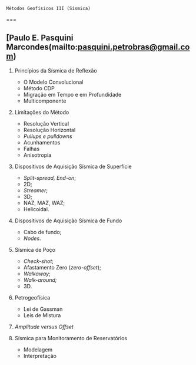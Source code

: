     Métodos Geofísicos III (Sísmica)
===

[Paulo E. Pasquini Marcondes\(mailto:pasquini.petrobras@gmail.com)
---


1.  Princípios da Sísmica de Reflexão

    -   O Modelo Convolucional
    -   Método CDP
    -   Migração em Tempo e em Profundidade
    -   Multicomponente

2.  Limitações do Método

    -   Resolução Vertical
    -   Resolução Horizontal
    -   *Pullups e pulldowns*
    -   Acunhamentos
    -   Falhas
    -   Anisotropia

3.  Dispositivos de Aquisição Sísmica de Superfície

    -   *Split-spread, End-on*;
    -   2D;
    -   *Streamer*;
    -   3D;
    -   NAZ, MAZ, WAZ;
    -   Helicoidal.

4.  Dispositivos de Aquisição Sísmica de Fundo

    -   Cabo de fundo;
    -   *Nodes*.

5.  Sísmica de Poço

    -   *Check-shot*;
    -   Afastamento Zero (*zero-offset*);
    -   *Walkaway*;
    -   *Walk-around;*
    -   3D.

6.  Petrogeofísica

    -   Lei de Gassman
    -   Leis de Mistura

7.  *Amplitude versus Offset*

8.  Sísmica para Monitoramento de Reservatórios

    -   Modelagem
    -   Interpretação
